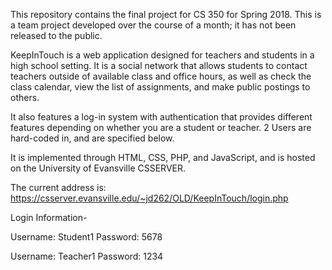 This repository contains the final project for CS 350 for Spring 2018.
This is a team project developed over the course of a month; it has not been released to the public.

KeepInTouch is a web application designed for teachers and students in a high school setting. It is a social network that
allows students to contact teachers outside of available class and office hours, as well as check the class calendar, view
the list of assignments, and make public postings to others.

It also features a log-in system with authentication that provides different features depending on whether you are a 
student or teacher. 2 Users are hard-coded in, and are specified below.

It is implemented through HTML, CSS, PHP, and JavaScript, and is hosted on the University of Evansville CSSERVER.

The current address is: https://csserver.evansville.edu/~jd262/OLD/KeepInTouch/login.php

Login Information-

Username: Student1
Password: 5678

Username: Teacher1
Password: 1234
